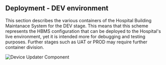 ## Deployment - DEV environment

This section describes the various containers of the Hospital Building Maintanace System for the DEV stage. This means that this scheme represents the HBMS configuration that can be deployed to the Hospital's live environment, yet it is intended more for debugging and testing purposes. Further stages such as UAT or PROD may require further container division.

![Device Updater Component](embed:DevelopmentDeployment)